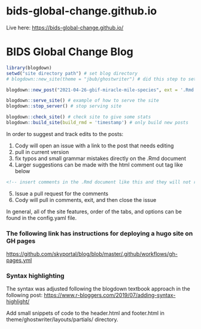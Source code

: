 # bids-global-change.github.io
Live here: https://bids-global-change.github.io/

# BIDS Global Change Blog

```r
library(blogdown)
setwd("site directory path") # set blog directory
# blogdown::new_site(theme = "jbub/ghostwriter") # did this step to set up blog

blogdown::new_post("2021-04-26-gbif-miracle-mile-species", ext = '.Rmd') # example of how to make new post

blogdown::serve_site() # example of how to serve the site
blogdown::stop_server() # stop serving site

blogdown::check_site() # check site to give some stats
blogdown::build_site(build_rmd = 'timestamp') # only build new posts
```

In order to suggest and track edits to the posts:
1) Cody will open an issue with a link to the post that needs editing
2) pull in current version
3) fix typos and small grammar mistakes directly on the .Rmd document
4) Larger suggestions can be made with the html comment out tag like below

```html
<!-- insert comments in the .Rmd document like this and they will not render or show up when knit -->
```
5) Issue a pull request for the comments
6) Cody will pull in comments, exit, and then close the issue

In general, all of the site features, order of the tabs, and options can be found in the config.yaml file.

### The following link has instructions for deploying a hugo site on GH pages
https://github.com/skyportal/blog/blob/master/.github/workflows/gh-pages.yml

### Syntax highlighting
The syntax was adjusted following the blogdown textbook approach in the following post:
https://www.r-bloggers.com/2019/07/adding-syntax-highlight/

Add small snippets of code to the header.html and footer.html in theme/ghostwriter/layouts/partials/ directory.
